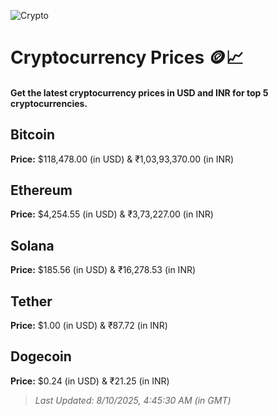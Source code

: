 
![Crypto](https://www.techguide.com.au/wp-content/uploads/2020/11/crypto3.jpeg)

# Cryptocurrency Prices 🪙📈

#### Get the latest cryptocurrency prices in USD and INR for top 5 cryptocurrencies.

## Bitcoin

**Price:** $118,478.00 (in USD) & ₹1,03,93,370.00 (in INR)

## Ethereum

**Price:** $4,254.55 (in USD) & ₹3,73,227.00 (in INR)

## Solana

**Price:** $185.56 (in USD) & ₹16,278.53 (in INR)

## Tether

**Price:** $1.00 (in USD) & ₹87.72 (in INR)

## Dogecoin

**Price:** $0.24 (in USD) & ₹21.25 (in INR)

> _Last Updated: 8/10/2025, 4:45:30 AM (in GMT)_
